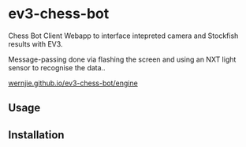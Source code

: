 # ev3-chess-bot

Chess Bot Client Webapp to interface intepreted camera and Stockfish results with EV3.

Message-passing done via flashing the screen and using an NXT light sensor to recognise the data..

[wernjie.github.io/ev3-chess-bot/engine](https://wernjie.github.io/ev3-chess-bot/engine/)

## Usage

## Installation


